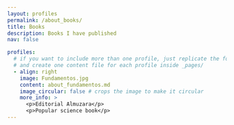 ```yaml
---
layout: profiles
permalink: /about_books/
title: Books
description: Books I have published
nav: false

profiles:
  # if you want to include more than one profile, just replicate the following block
  # and create one content file for each profile inside _pages/
  - align: right
    image: Fundamentos.jpg
    content: about_fundamentos.md
    image_circular: false # crops the image to make it circular
    more_info: >
      <p>Editorial Almuzara</p>
      <p>Popular science book</p>
---
```

